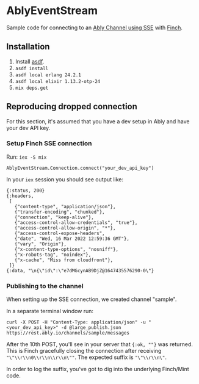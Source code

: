 # AblyEventStream

Sample code for connecting to an [Ably Channel using SSE](https://ably.com/documentation/sse) with [Finch](https://hexdocs.pm/finch/0.10.2/Finch.html).


## Installation

1. Install [asdf](http://asdf-vm.com/guide/getting-started.html#_1-install-dependencies).
2. `asdf install`
3. `asdf local erlang 24.2.1`
4. `asdf local elixir 1.13.2-otp-24`
5. `mix deps.get`

## Reproducing dropped connection

For this section, it's assumed that you have a dev setup in Ably and have your dev API key.

### Setup Finch SSE connection

Run: `iex -S mix`

```
AblyEventStream.Connection.connect("your_dev_api_key")
```

In your `iex` session you should see output like:
```
{:status, 200}
{:headers,
 [
   {"content-type", "application/json"},
   {"transfer-encoding", "chunked"},
   {"connection", "keep-alive"},
   {"access-control-allow-credentials", "true"},
   {"access-control-allow-origin", "*"},
   {"access-control-expose-headers",
   {"date", "Wed, 16 Mar 2022 12:59:36 GMT"},
   {"vary", "Origin"},
   {"x-content-type-options", "nosniff"},
   {"x-robots-tag", "noindex"},
   {"x-cache", "Miss from cloudfront"},
 ]}
{:data, "\n{\"id\":\"e7dMGcynAB9DjZ@1647435576290-0\"}
```

### Publishing to the channel

When setting up the SSE connection, we created channel "sample".

In a separate terminal window run:
```
curl -X POST -H "Content-Type: application/json" -u "<your_dev_api_key>" -d @large_publish.json https://rest.ably.io/channels/sample/messages
```

After the 10th POST, you'll see in your server that `{:ok, ""}` was returned. This is Finch gracefully closing the connection after receiving `"\"\\r\\n0\\r\\n\\r\\n\""`. The expected suffix is `"\"\\r\\n\"`.

In order to log the suffix, you've got to dig into the underlying Finch/Mint code.
